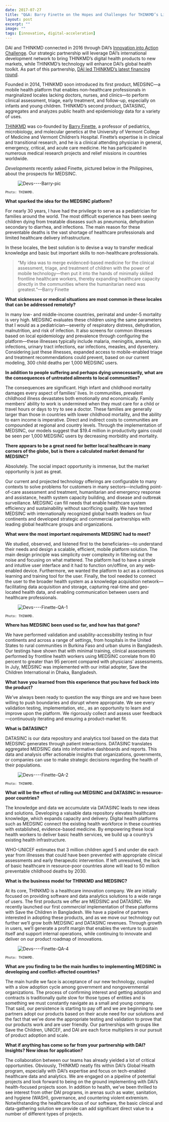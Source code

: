 ```yaml
---
date: 2017-07-27
title: "Q&A: Barry Finette on the Hopes and Challenges for THINKMD’s Life-Saving mHealth Platform"
layout: post
excerpt: ""
image: ""
tags: [innovation, digital-acceleration]
---
```

<p>DAI and THINKMD connected in 2016 through DAI’s <a href="https://www.dai.com/news/innovation-action-challenge-winners-begin-implement-their-solutions-field">Innovation into Action Challenge</a>. Our strategic partnership will leverage DAI’s international development network to bring THINKMD’s digital health products to new markets, while THINKMD’s technology will enhance DAI’s global health toolkit. As part of this partnership, <a href="https://www.dai.com/news/dai-invests-in-thinkmds-clinical-assessment-technology">DAI led THINKMD’s latest financing round</a>.</p><p>Founded in 2014, THINKMD soon introduced its first product, MEDSINC—a mobile health platform that enables non-healthcare professionals in marginalized locales lacking doctors, nurses, and clinics—to perform clinical assessment, triage, early treatment, and follow-up, especially on infants and young children. THINKMD’s second product, DATASINC, aggregates and analyzes public health and epidemiology data for a variety of uses.</p><p><a href="http://www.thinkmd.org/">THINKMD</a> was co-founded by <a href="http://www.thinkmd.org/barry-finette/">Barry Finette</a>, a professor of pediatrics, microbiology, and molecular genetics at the University of Vermont College of Medicine and Vermont Children’s Hospital. Finette’s expertise is in clinical and transitional research, and he is a clinical attending physician in general, emergency, critical, and acute care medicine. He has participated in numerous medical research projects and relief missions in countries worldwide.</p><p><em>Developments</em> recently asked Finette, pictured below in the Philippines, about the prospects for MEDSINC.</p><figure class="kg-card kg-image-card"><img src="https://pubs.ghost.io/uploads/Devs----Barry-pic.jpg" class="kg-image" alt="Devs----Barry-pic" loading="lazy"></figure><p><code><code>Photo: THINKMD.</code></code></p><p><strong>What sparked the idea for the MEDSINC platform?</strong></p><p>For nearly 30 years, I have had the privilege to serve as a pediatrician for families around the world. The most difficult experience has been seeing children dying from treatable diseases such as pneumonia, dehydration secondary to diarrhea, and infections. The main reason for these preventable deaths is the vast shortage of healthcare professionals and limited healthcare delivery infrastructure.</p><p>In these locales, the best solution is to devise a way to transfer medical knowledge and basic but important skills to non-healthcare professionals.</p><blockquote>“My idea was to merge evidenced-based medicine for the clinical assessment, triage, and treatment of children with the power of mobile technology—then put it into the hands of minimally skilled frontline healthcare workers, thereby expanding healthcare capacity directly in the communities where the humanitarian need was greatest.”—Barry Finette</blockquote><p><strong>What sicknesses or medical situations are most common in these locales that can be addressed remotely?</strong></p><p>In many low- and middle-income countries, perinatal and under-5 mortality is very high. MEDSINC evaluates these children using the same parameters that I would as a pediatrician—severity of respiratory distress, dehydration, malnutrition, and risk of infection. It also screens for common illnesses based on local epidemiology and prevalence through configuring the platform—these illnesses typically include malaria, meningitis, anemia, skin infections, urinary tract infections, ear infections, measles, and dysentery. Considering just these illnesses, expanded access to mobile-enabled triage and treatment recommendations could prevent, based on our current modeling, 300 child deaths per 1,000 MEDSINC users.</p><p><strong>In addition to people suffering and perhaps dying unnecessarily, what are the consequences of untreated ailments to local communities?</strong></p><p>The consequences are significant. High infant and childhood mortality damages every aspect of families’ lives. In communities, prevalent childhood illness devastates both emotionally <em>and</em> economically. Family members’ ability to work is undermined when they must care for a child or travel hours or days to try to see a doctor. These families are generally larger than those in countries with lower childhood mortality, and the ability to earn income is imperative. Direct and indirect costs to communities are compounded at regional and country levels. Through the implementation of MEDSINC, our models suggest that $19.4 million in productivity gains could be seen per 1,000 MEDSINC users by decreasing morbidity and mortality.</p><p><strong>There appears to be a great need for better local healthcare in many corners of the globe, but is there a calculated market demand for MEDSINC?</strong></p><p>Absolutely. The social impact opportunity is immense, but the market opportunity is just as great.</p><p>Our current and projected technology offerings are configurable to many contexts to solve problems for customers in many sectors—including point-of-care assessment and treatment, humanitarian and emergency response and assistance, health system capacity building, and disease and outbreak surveillance. MEDSINC can fill needs that enable healthcare system efficiency and sustainability without sacrificing quality. We have tested MEDSINC with internationally recognized global health leaders on four continents and developed strategic and commercial partnerships with leading global healthcare groups and organizations.</p><p><strong>What were the most important requirements MEDSINC had to meet?</strong></p><p>We studied, observed, and listened first to the beneficiaries—to understand their needs and design a scalable, efficient, mobile platform solution. The main design principle was simplicity over complexity in filtering out the noise and focusing on what mattered. The platform had to have a simple and intuitive user interface and it had to function on/offline, on any web-enabled device. Furthermore, we wanted the platform to act as a continuous learning and training tool for the user. Finally, the tool needed to connect the user to the broader health system as a knowledge acquisition network—facilitating data acquisition and storage, capturing real-time and geo-located health data, and enabling communication between users and healthcare professionals.</p><figure class="kg-card kg-image-card"><img src="https://pubs.ghost.io/uploads/Devs----Finette-QA-1.jpg" class="kg-image" alt="Devs----Finette-QA-1" loading="lazy"></figure><p><code><code>Photo: THINKMD.</code></code></p><p><strong>Where has MEDSINC been used so far, and how has that gone?</strong></p><p>We have performed validation and usability-accessibility testing in four continents and across a range of settings, from hospitals in the United States to rural communities in Burkina Faso and urban slums in Bangladesh. Our testings have shown that with minimal training, clinical assessments performed by frontline health workers using MEDSINC correlate from 80 percent to greater than 95 percent compared with physicians’ assessments. In July, MEDSINC was implemented with our initial adopter, Save the Children International in Dhaka, Bangladesh.</p><p><strong>What have you learned from this experience that you have fed back into the product?</strong></p><p>We’ve always been ready to question the way things are and we have been willing to push boundaries and disrupt where appropriate. We see every validation testing, implementation, etc., as an opportunity to learn and improve upon the platform. We rigorously collect and assess user feedback—continuously iterating and ensuring a product-market fit.</p><p><strong>What is DATASINC?</strong></p><p>DATASINC is our data repository and analytics tool based on the data that MEDSINC generates through patient interactions. DATASINC translates aggregated MEDSINC data into informative dashboards and reports. This data and analysis offer actionable insights that organizations, governments, or companies can use to make strategic decisions regarding the health of their populations.</p><figure class="kg-card kg-image-card"><img src="https://pubs.ghost.io/uploads/Devs----Finette-QA-2.jpg" class="kg-image" alt="Devs----Finette-QA-2" loading="lazy"></figure><p><code><code>Photo: THINKMD.</code></code></p><p><strong>What will be the effect of rolling out MEDSINC and DATASINC in resource-poor countries?</strong></p><p>The knowledge and data we accumulate via DATASINC leads to new ideas and solutions. Developing a valuable data repository elevates healthcare knowledge, which expands capacity and delivery. Digital health platforms such as MEDSINC connect the existing health workforce in these countries with established, evidence-based medicine. By empowering these local health workers to deliver basic health services, we build up a country’s existing health infrastructure.</p><p>WHO-UNICEF estimates that 3 million children aged 5 and under die each year from illnesses that could have been prevented with appropriate clinical assessments and early therapeutic intervention. If left unresolved, the lack of basic healthcare in resource-poor countries alone will lead to 50 million preventable childhood deaths by 2030.</p><p><strong>What is the business model for THINKMD and MEDSINC?</strong></p><p>At its core, THINKMD is a healthcare innovation company. We are initially focused on providing software and data analytics solutions to a wide range of users. The first products we offer are MEDSINC and DATASINC. We recently launched our first <em>commercial</em> implementation of these platforms with Save the Children in Bangladesh. We have a pipeline of partners interested in adopting these products, and as we move our technology out further we’ll grow both MEDSINC and DATASINC revenues. Through growth in users, we’ll generate a profit margin that enables the venture to sustain itself and support internal operations, while continuing to innovate and deliver on our product roadmap of innovations.</p><figure class="kg-card kg-image-card"><img src="https://pubs.ghost.io/uploads/Devs----Finette-QA-4.jpg" class="kg-image" alt="Devs----Finette-QA-4" loading="lazy"></figure><p><code><code>Photo: THINKMD.</code></code></p><p><strong>What are you finding to be the main hurdles to implementing MEDSINC in developing and conflict-affected countries?</strong></p><p>The main hurdle we face is acceptance of our new technology, coupled with a slow adoption cycle among government and nongovernmental organizations. The process of confirming interest and getting adoption and contracts is traditionally quite slow for those types of entities and is something we must constantly navigate as a small and young company. That said, our persistence is starting to pay off and we are beginning to see partners adopt our products based on their acute need for our solutions and the fact that we’ve done the appropriate testing and validation to prove that our products work and are user friendly. Our partnerships with groups like Save the Children, UNICEF, and DAI are each force multipliers in our pursuit of product adoption and scale.</p><p><strong>What if anything has come so far from your partnership with DAI? Insights? New ideas for application?</strong></p><p>The collaboration between our teams has already yielded a lot of critical opportunities. Obviously, THINKMD neatly fits within DAI’s Global Health program, especially with DAI’s expertise and focus on tech-enabled healthcare data and analytics. We are engaged on a pipeline of potential projects and look forward to being on the ground implementing with DAI’s health-focused projects soon. In addition to health, we’ve been thrilled to see interest from other DAI programs, in arenas such as water, sanitation, and hygiene (WASH), governance, and countering violent extremism. Notwithstanding the healthcare focus of our software, the basic clinical and data-gathering solution we provide can add significant direct value to a number of different types of projects.</p>
  